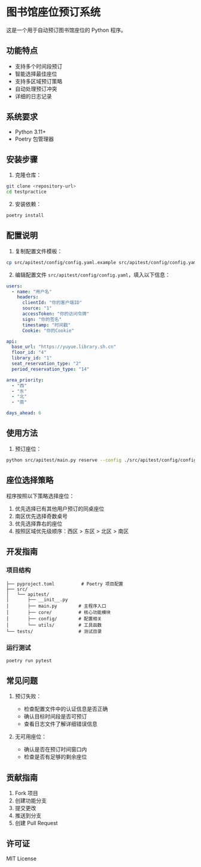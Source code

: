 # 图书馆座位预订系统

这是一个用于自动预订图书馆座位的 Python 程序。

## 功能特点

- 支持多个时间段预订
- 智能选择最佳座位
- 支持多区域预订策略
- 自动处理预订冲突
- 详细的日志记录

## 系统要求

- Python 3.11+
- Poetry 包管理器

## 安装步骤

1. 克隆仓库：
```bash
git clone <repository-url>
cd testpractice
```

2. 安装依赖：
```bash
poetry install
```

## 配置说明

1. 复制配置文件模板：
```bash
cp src/apitest/config/config.yaml.example src/apitest/config/config.yaml
```

2. 编辑配置文件 `src/apitest/config/config.yaml`，填入以下信息：
```yaml
users:
  - name: "用户名"
    headers:
      clientId: "你的客户端ID"
      source: "1"
      accessToken: "你的访问令牌"
      sign: "你的签名"
      timestamp: "时间戳"
      Cookie: "你的Cookie"

api:
  base_url: "https://yuyue.library.sh.cn"
  floor_id: "4"
  library_id: "1"
  seat_reservation_type: "2"
  period_reservation_type: "14"

area_priority:
  - "西"
  - "东"
  - "北"
  - "南"

days_ahead: 6
```

## 使用方法

1. 预订座位：
```bash
python src/apitest/main.py reserve --config ./src/apitest/config/config.yaml
```

## 座位选择策略

程序按照以下策略选择座位：

1. 优先选择已有其他用户预订的同桌座位
2. 南区优先选择奇数桌号
3. 优先选择靠右的座位
4. 按照区域优先级顺序：西区 > 东区 > 北区 > 南区

## 开发指南

### 项目结构
```
├── pyproject.toml          # Poetry 项目配置
├── src/
│   └── apitest/
│       ├── __init__.py
│       ├── main.py        # 主程序入口
│       ├── core/          # 核心功能模块
│       ├── config/        # 配置相关
│       └── utils/         # 工具函数
└── tests/                 # 测试目录
```

### 运行测试
```bash
poetry run pytest
```

## 常见问题

1. 预订失败：
   - 检查配置文件中的认证信息是否正确
   - 确认目标时间段是否可预订
   - 查看日志文件了解详细错误信息

2. 无可用座位：
   - 确认是否在预订时间窗口内
   - 检查是否有足够的剩余座位

## 贡献指南

1. Fork 项目
2. 创建功能分支
3. 提交更改
4. 推送到分支
5. 创建 Pull Request

## 许可证

MIT License 